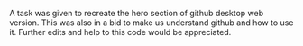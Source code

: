 A task was given to recreate the hero section of github desktop web version.
This was also in a bid to make us understand github and how to use it.
Further edits and help to this code would be appreciated.

